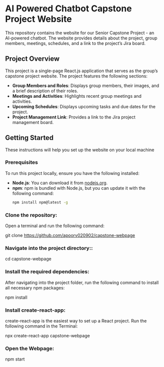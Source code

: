 # AI Powered Chatbot Capstone Project Website

This repository contains the website for our Senior Capstone Project - an AI-powered chatbot. The website provides details about the project, group members, meetings, schedules, and a link to the project’s Jira board.

## Project Overview
This project is a single-page React.js application that serves as the group’s capstone project website. The project features the following sections:
- **Group Members and Roles**: Displays group members, their images, and a brief description of their roles.
- **Meetings and Activities**: Highlights recent group meetings and activities.
- **Upcoming Schedules**: Displays upcoming tasks and due dates for the project.
- **Project Management Link**: Provides a link to the Jira project management board.

## Getting Started

These instructions will help you set up the website on your local machine

### Prerequisites

To run this project locally, ensure you have the following installed:

- **Node.js**: You can download it from [nodejs.org](https://nodejs.org/).
- **npm**: npm is bundled with Node.js, but you can update it with the following command:
  ```bash
  npm install npm@latest -g


### Clone the repository:
Open a terminal and run the following command:

git clone https://github.com/apoorv020902/capstone-webpage


### Navigate into the project directory::

cd capstone-webpage

### Install the required dependencies:
After navigating into the project folder, run the following command to install all necessary npm packages:

npm install

### Install create-react-app:
create-react-app is the easiest way to set up a React project. Run the following command in the Terminal:

npx create-react-app capstone-webpage

### Open the Webpage:
npm start